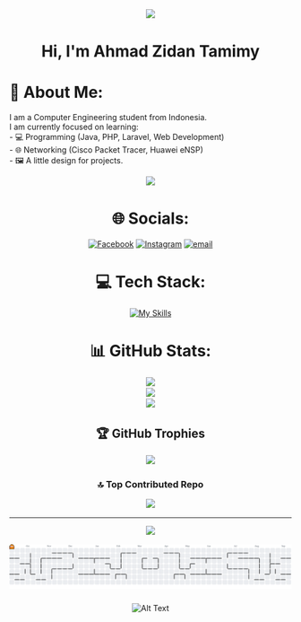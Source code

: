 <div align="center">
  <img height="150" src="https://media.giphy.com/media/M9gbBd9nbDrOTu1Mqx/giphy.gif"  />
</div>

<h1 align="center">Hi, I'm Ahmad Zidan Tamimy</h1>

# 💫 About Me:
I am a Computer Engineering student from Indonesia.<br>I am currently focused on learning: 
<br>- 💻 Programming (Java, PHP, Laravel, Web Development) 
<br>- 🌐 Networking (Cisco Packet Tracer, Huawei eNSP) 
<br>- 🖼️ A little design for projects.

<div align="center">
  <img src="https://user-images.githubusercontent.com/22107794/139580686-887df369-edb8-4bc8-b607-4fbf6d7e4866.gif">

# 🌐 Socials:
[![Facebook](https://img.shields.io/badge/Facebook-%231877F2.svg?logo=Facebook&logoColor=white)](https://www.facebook.com/share/15b8okDkMf/) [![Instagram](https://img.shields.io/badge/Instagram-%23E4405F.svg?logo=Instagram&logoColor=white)](https://instagram.com/mr_smileytherow) [![email](https://img.shields.io/badge/Email-D14836?logo=gmail&logoColor=white)](mailto:ahmadzidantamimy@gmail.com) 

# 💻 Tech Stack:
[![My Skills](https://skillicons.dev/icons?i=js,html,css,js,c,java,php,py,laravel,mysql,tailwind,bootstrap,figma,git,github)](https://skillicons.dev)

# 📊 GitHub Stats:
![](https://github-readme-stats.vercel.app/api?username=SmileyTherow&theme=one_dark_pro&hide_border=false&include_all_commits=true&count_private=false)<br/>
![](https://nirzak-streak-stats.vercel.app/?user=SmileyTherow&theme=one_dark_pro&hide_border=false)<br/>
![](https://github-readme-stats.vercel.app/api/top-langs/?username=SmileyTherow&theme=one_dark_pro&hide_border=false&include_all_commits=true&count_private=false&layout=compact)

## 🏆 GitHub Trophies
![](https://github-profile-trophy.vercel.app/?username=SmileyTherow&theme=radical&no-frame=false&no-bg=false&margin-w=4)

### 🔝 Top Contributed Repo
![](https://github-contributor-stats.vercel.app/api?username=SmileyTherow&limit=5&theme=dark&combine_all_yearly_contributions=true)

---
[![](https://visitcount.itsvg.in/api?id=SmileyTherow&icon=10&color=10)](https://visitcount.itsvg.in)

<picture>
  <source media="(prefers-color-scheme: dark)" srcset="https://raw.githubusercontent.com/SmileyTherow/SmileyTherow/output/pacman-contribution-graph-dark.svg">
  <source media="(prefers-color-scheme: light)" srcset="https://raw.githubusercontent.com/SmileyTherow/SmileyTherow/output/pacman-contribution-graph.svg">
  <img alt="pacman contribution graph" src="https://raw.githubusercontent.com/SmileyTherow/SmileyTherow/output/pacman-contribution-graph.svg">
</picture>

###

![Alt Text](https://user-images.githubusercontent.com/84832795/212478754-bb2b6468-c2ef-486b-ae8b-a79a0faf715d.png)
